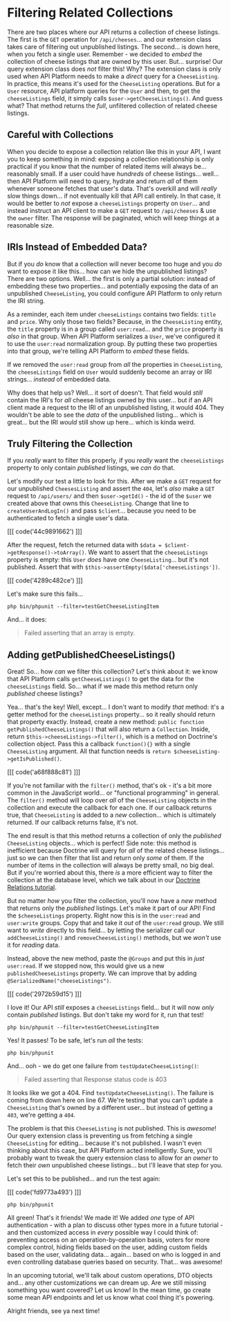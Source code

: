  # Filtering Related Collections

There are two places where our API returns a collection of cheese listings. The
first is the `GET` operation for `/api/cheeses`... and our extension class takes
care of filtering out unpublished listings. The second... is down here, when
you fetch a single user. Remember - we decided to *embed* the collection of
cheese listings that are owned by this user. But... surprise! Our query extension
class does *not* filter this! Why? The extension class is only used when API Platform
needs to make a *direct* query for a `CheeseListing`. In practice, this means
it's used for the `CheeseListing` operations. But for a `User` resource, API
platform queries for the `User` and then, to get the `cheeseListings` field,
it simply calls `$user->getCheeseListings()`. And guess what? That method returns
the *full*, unfiltered collection of related cheese listings.

## Careful with Collections

When you decide to expose a collection relation like this in your API, I want you
to keep something in mind: exposing a collection relationship is only practical
if you know that the number of related items will always be... reasonably small.
If a user could have *hundreds* of cheese listings... well... then API Platform
will need to query, hydrate and return *all* of them whenever someone fetches
that user's data. That's overkill and will *really* slow things down... if
not eventually kill that API call entirely. In that case, it would be better to
*not* expose a `cheeseListings` property on `User`... and instead instruct an
API client to make a `GET` request to `/api/cheeses` & use the `owner` filter.
The response will be paginated, which will keep things at a reasonable size.

## IRIs Instead of Embedded Data?

But if you *do* know that a collection will never become too huge and you *do*
want to expose it like this... how can we hide the unpublished listings? There
are two options. Well... the first is only a partial solution: instead of
embedding these two properties... and potentially exposing the data of an
unpublished `CheeseListing`, you could configure API Platform to only return the
IRI string.

As a reminder, each item under `cheeseListings` contains two fields: `title` and
`price`. Why only those two fields? Because, in the `CheeseListing` entity, the
`title` property is in a group called `user:read`... and the `price` property is
*also* in that group. When API Platform serializes a `User`, we've configured
it to use the `user:read` normalization group. By putting these two properties
into that group, we're telling API Platform to *embed* these fields.

If we removed the `user:read` group from *all* the properties in `CheeseListing`,
the `cheeseListings` field on `User` would suddenly become an array or IRI strings...
*instead* of embedded data.

Why does that help us? Well... it sort of doesn't. That field would *still*
contain the IRI's for *all* cheese listings owned by this user... but if an API
client made a request to the IRI of an unpublished listing, it would 404. They
wouldn't be able to see the *data* of the unpublished listing... which is great...
but the IRI *would* still show up here... which is kinda weird.

## Truly Filtering the Collection

If you *really* want to filter this properly, if you *really* want the `cheeseListings`
property to only contain *published* listings, we *can* do that.

Let's modify our test a little to look for this. After we make a `GET` request
for our unpublished `CheesesListing` and assert the `404`, let's *also* make a
`GET` request to `/api/users/` and then `$user->getId()` - the id of the `$user`
we created above that owns this `CheeseListing`. Change that line to
`createUserAndLogIn()` and pass `$client`... because you need to be authenticated
to fetch a single user's data.

[[[ code('44c9891662') ]]]

After the request, fetch the returned data with
`$data = $client->getResponse()->toArray()`. We want to assert that the
`cheeseListings` property is empty: this `User` *does* have one `CheeseListing`...
but it's not published. Assert that with `$this->assertEmpty($data['cheeseListings'])`.

[[[ code('4289c482ce') ]]]

Let's make sure this fails...

```terminal-silent
php bin/phpunit --filter=testGetCheeseListingItem
```

And... it does:

> Failed asserting that an array is empty.

## Adding getPublishedCheeseListings()

Great! So... how *can* we filter this collection? Let's think about it: we know that
API Platform calls `getCheeseListings()` to get the data for the `cheeseListings`
field. So... what if we made this method return only *published* cheese listings?

Yea... that's the key! Well, except... I don't want to modify *that* method: it's
a getter method for the `cheeseListings` property... so it really should
return that property exactly. Instead, create a new method:
`public function getPublishedCheeseListings()` that will also return a `Collection`.
Inside, return `$this->cheeseListings->filter()`, which is a method on Doctrine's
collection object. Pass this a callback `function(){}` with a single `CheeseListing`
argument. All that function needs is `return $cheeseListing->getIsPublished()`.

[[[ code('a68f888c81') ]]]

If you're not familiar with the `filter()` method, that's ok - it's a bit more
common in the JavaScript world... or "functional programming" in general. The
`filter()` method will loop over *all* of the `CheeseListing` objects in the
collection and execute the callback for each one. If our callback returns true,
that `CheeseListing` is added to a *new* collection... which is ultimately returned.
If our callback returns false, it's not.

The end result is that this method returns a collection of only the *published*
`CheeseListing` objects... which is perfect! Side note: this method is inefficient
because Doctrine will query for *all* of the related cheese listings... just so
we can then filter that list and return only *some* of them. If the number of
items in the collection will always be pretty small, no big deal. But if you're
worried about this, there *is* a more efficient way to filter the collection at
the database level, which we talk about in our
[Doctrine Relations tutorial](https://symfonycasts.com/screencast/doctrine-relations/collection-criteria).

But no matter *how* you filter the collection, you'll now have a *new* method
that returns only the *published* listings. Let's make it part of our API!
Find the `$cheeseListings` property. Right now this is in the `user:read` and
`user:write` groups. Copy that and take it *out* of the `user:read` group. We
still want to *write* directly to this field... by letting the serializer call
our `addCheeseListing()` and `removeCheeseListing()` methods, but we *won't*
use it for *reading* data.

Instead, above the new method, paste the `@Groups` and put this in *just* `user:read`.
If we stopped now, this would give us a new `publishedCheeseListings` property.
We can improve that by adding `@SerializedName("cheeseListings")`.

[[[ code('2972b59d15') ]]]

I love it! Our API *still* exposes a `cheeseListings` field... but it will now
*only* contain *published* listings. But don't take my word for it, run that
test!

```terminal-silent
php bin/phpunit --filter=testGetCheeseListingItem
```

Yes! It passes! To be safe, let's run *all* the tests:

```terminal
php bin/phpunit
```

And... ooh - we do get one failure from `testUpdateCheeseListing()`:

> Failed asserting that Response status code is 403

It looks like we got a 404. Find `testUpdateCheeseListing()`. The failure is
coming from down here on line 67. We're testing that you can't update a
`CheeseListing` that's owned by a different user... but instead of getting a
`403`, we're getting a `404`.

The problem is that this `CheeseListing` is not published. This is *awesome*!
Our query extension class is preventing us from fetching a single
`CheeseListing` for editing... because it's not published. I wasn't even thinking
about this case, but API Platform acted intelligently. Sure, you'll probably want
to tweak the query extension class to allow for an *owner* to fetch their *own*
unpublished cheese listings... but I'll leave that step for you.

Let's set this to be published... and run the test again:

[[[ code('fd9773a493') ]]]

```terminal-silent
php bin/phpunit
```

All green! That's it friends! We made it! We added *one* type of API authentication -
with a plan to discuss other types more in a future tutorial - and then
customized access in *every* possible way I could think of: preventing access on
an operation-by-operation basis, voters for more complex control, hiding fields
based on the user, adding custom fields based on the user, validating data...
again... based on who is logged in and even controlling database queries based
on security. That... was awesome!

In an upcoming tutorial, we'll talk about custom operations, DTO objects and...
any other customizations we can dream up. Are we still missing something you want
covered? Let us know! In the mean time, go create some mean API endpoints and
let us know what cool thing it's powering.

Alright friends, see ya next time!
